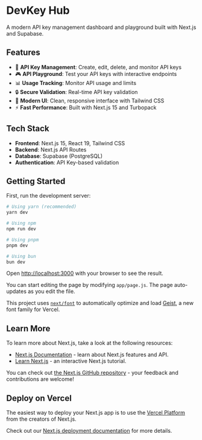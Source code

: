 # DevKey Hub

A modern API key management dashboard and playground built with Next.js and Supabase.

## Features

- 🔑 **API Key Management**: Create, edit, delete, and monitor API keys
- 🎮 **API Playground**: Test your API keys with interactive endpoints
- 📊 **Usage Tracking**: Monitor API usage and limits
- 🔒 **Secure Validation**: Real-time API key validation
- 🎨 **Modern UI**: Clean, responsive interface with Tailwind CSS
- ⚡ **Fast Performance**: Built with Next.js 15 and Turbopack

## Tech Stack

- **Frontend**: Next.js 15, React 19, Tailwind CSS
- **Backend**: Next.js API Routes
- **Database**: Supabase (PostgreSQL)
- **Authentication**: API Key-based validation

## Getting Started

First, run the development server:

```bash
# Using yarn (recommended)
yarn dev

# Using npm
npm run dev

# Using pnpm
pnpm dev

# Using bun
bun dev
```

Open [http://localhost:3000](http://localhost:3000) with your browser to see the result.

You can start editing the page by modifying `app/page.js`. The page auto-updates as you edit the file.

This project uses [`next/font`](https://nextjs.org/docs/app/building-your-application/optimizing/fonts) to automatically optimize and load [Geist](https://vercel.com/font), a new font family for Vercel.

## Learn More

To learn more about Next.js, take a look at the following resources:

- [Next.js Documentation](https://nextjs.org/docs) - learn about Next.js features and API.
- [Learn Next.js](https://nextjs.org/learn) - an interactive Next.js tutorial.

You can check out [the Next.js GitHub repository](https://github.com/vercel/next.js) - your feedback and contributions are welcome!

## Deploy on Vercel

The easiest way to deploy your Next.js app is to use the [Vercel Platform](https://vercel.com/new?utm_medium=default-template&filter=next.js&utm_source=create-next-app&utm_campaign=create-next-app-readme) from the creators of Next.js.

Check out our [Next.js deployment documentation](https://nextjs.org/docs/app/building-your-application/deploying) for more details.
